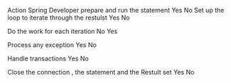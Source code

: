 Action									Spring						Developer
prepare and run the statement				Yes							No
Set up the loop to iterate through the 
restulst									Yes							No

Do the work for each iteration				No							Yes

Process any exception						Yes							No

Handle transactions							Yes							No

Close the connection , 
the statement and the Restult set			Yes							No
		
	